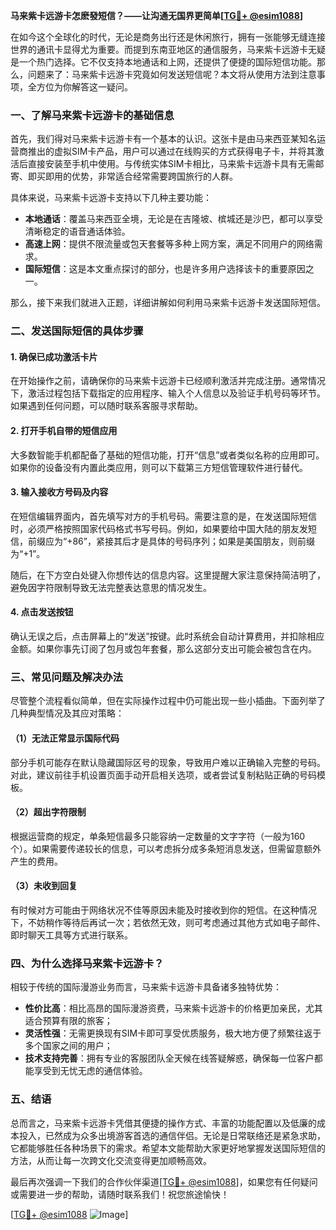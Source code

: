 **马来紫卡远游卡怎麽發短信？——让沟通无国界更简单[[TG💪+ @esim1088](https://t.me/s/esim1088)]**

在如今这个全球化的时代，无论是商务出行还是休闲旅行，拥有一张能够无缝连接世界的通讯卡显得尤为重要。而提到东南亚地区的通信服务，马来紫卡远游卡无疑是一个热门选择。它不仅支持本地通话和上网，还提供了便捷的国际短信功能。那么，问题来了：马来紫卡远游卡究竟如何发送短信呢？本文将从使用方法到注意事项，全方位为你解答这一疑问。

### 一、了解马来紫卡远游卡的基础信息

首先，我们得对马来紫卡远游卡有一个基本的认识。这张卡是由马来西亚某知名运营商推出的虚拟SIM卡产品，用户可以通过在线购买的方式获得电子卡，并将其激活后直接安装至手机中使用。与传统实体SIM卡相比，马来紫卡远游卡具有无需邮寄、即买即用的优势，非常适合经常需要跨国旅行的人群。

具体来说，马来紫卡远游卡支持以下几种主要功能：
- **本地通话**：覆盖马来西亚全境，无论是在吉隆坡、槟城还是沙巴，都可以享受清晰稳定的语音通话体验。
- **高速上网**：提供不限流量或包天套餐等多种上网方案，满足不同用户的网络需求。
- **国际短信**：这是本文重点探讨的部分，也是许多用户选择该卡的重要原因之一。

那么，接下来我们就进入正题，详细讲解如何利用马来紫卡远游卡发送国际短信。

### 二、发送国际短信的具体步骤

#### 1. 确保已成功激活卡片
在开始操作之前，请确保你的马来紫卡远游卡已经顺利激活并完成注册。通常情况下，激活过程包括下载指定的应用程序、输入个人信息以及验证手机号码等环节。如果遇到任何问题，可以随时联系客服寻求帮助。

#### 2. 打开手机自带的短信应用
大多数智能手机都配备了基础的短信功能，打开“信息”或者类似名称的应用即可。如果你的设备没有内置此类应用，则可以下载第三方短信管理软件进行替代。

#### 3. 输入接收方号码及内容
在短信编辑界面内，首先填写对方的手机号码。需要注意的是，在发送国际短信时，必须严格按照国家代码格式书写号码。例如，如果要给中国大陆的朋友发短信，前缀应为“+86”，紧接其后才是具体的号码序列；如果是美国朋友，则前缀为“+1”。

随后，在下方空白处键入你想传达的信息内容。这里提醒大家注意保持简洁明了，避免因字符限制导致无法完整表达意思的情况发生。

#### 4. 点击发送按钮
确认无误之后，点击屏幕上的“发送”按键。此时系统会自动计算费用，并扣除相应金额。如果你事先订阅了包月或包年套餐，那么这部分支出可能会被包含在内。

### 三、常见问题及解决办法

尽管整个流程看似简单，但在实际操作过程中仍可能出现一些小插曲。下面列举了几种典型情况及其应对策略：

#### （1）无法正常显示国际代码
部分手机可能存在默认隐藏国际区号的现象，导致用户难以正确输入完整的号码。对此，建议前往手机设置页面手动开启相关选项，或者尝试复制粘贴正确的号码模板。

#### （2）超出字符限制
根据运营商的规定，单条短信最多只能容纳一定数量的文字字符（一般为160个）。如果需要传递较长的信息，可以考虑拆分成多条短消息发送，但需留意额外产生的费用。

#### （3）未收到回复
有时候对方可能由于网络状况不佳等原因未能及时接收到你的短信。在这种情况下，不妨稍作等待后再试一次；若依然无效，则可考虑通过其他方式如电子邮件、即时聊天工具等方式进行联系。

### 四、为什么选择马来紫卡远游卡？

相较于传统的国际漫游业务而言，马来紫卡远游卡具备诸多独特优势：

- **性价比高**：相比高昂的国际漫游资费，马来紫卡远游卡的价格更加亲民，尤其适合预算有限的旅客；
- **灵活性强**：无需更换现有SIM卡即可享受优质服务，极大地方便了频繁往返于多个国家之间的用户；
- **技术支持完善**：拥有专业的客服团队全天候在线答疑解惑，确保每一位客户都能享受到无忧无虑的通信体验。

### 五、结语

总而言之，马来紫卡远游卡凭借其便捷的操作方式、丰富的功能配置以及低廉的成本投入，已然成为众多出境游客首选的通信伴侣。无论是日常联络还是紧急求助，它都能够胜任各种场景下的需求。希望本文能帮助大家更好地掌握发送国际短信的方法，从而让每一次跨文化交流变得更加顺畅高效。

最后再次强调一下我们的合作伙伴渠道[[TG💪+ @esim1088](https://t.me/s/esim1088)]，如果您有任何疑问或需要进一步的帮助，请随时联系我们！祝您旅途愉快！

[[TG💪+ @esim1088](https://t.me/s/esim1088) ![Image](https://i.postimg.cc/4NQfJmqS/Snipaste-2025-05-13-00-14-12.png)]
